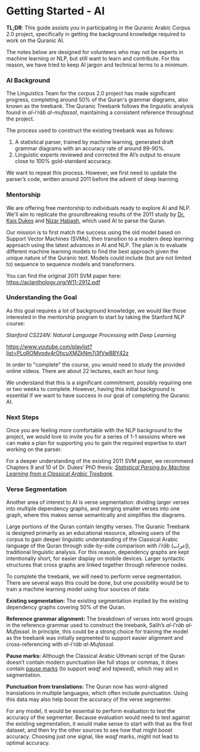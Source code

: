# Getting Started - AI 

**TL;DR**: This guide assists you in participating in the Quranic Arabic Corpus 2.0 project, specifically in getting the background knowledge required to work on the Quranic AI.

The notes below are designed for volunteers who may not be experts in machine learning or NLP, but still want to learn and contribute. For this reason, we have tried to keep AI jargon and technical terms to a minimum.

### AI Background

The Linguistics Team for the corpus 2.0 project has made significant progress, completing around 50% of the Quran's grammar diagrams, also known as the treebank. The Quranic Treebank follows the linguistic analysis found in *al-i’rāb al-mufassal*, maintaining a consistent reference throughout the project.

The process used to construct the existing treebank was as follows:

1. A statistical parser, trained by machine learning, generated draft grammar diagrams with an accuracy rate of around 89-90%.
2. Linguistic experts reviewed and corrected the AI’s output to ensure close to 100% gold-standard accuracy.

We want to repeat this process. However, we first need to update the parser’s code, written around 2011 before the advent of deep learning.

### Mentorship

We are offering free mentorship to individuals ready to explore AI and NLP. We'll aim to replicate the groundbreaking results of the 2011 study by [Dr. Kais Dukes](https://www.linkedin.com/in/kaisdukes) and [Nizar Habash](https://nyuad.nyu.edu/en/academics/divisions/science/faculty/nizar-habash.html), which used AI to parse the Quran.

Our mission is to first match the success using the old model based on Support Vector Machines (SVMs), then transition to a modern deep learning approach using the latest advances in AI and NLP. The plan is to evaluate different machine learning models to find the best approach given the unique nature of the Quranic text. Models could include (but are not limited to) sequence to sequence models and transformers.

You can find the original 2011 SVM paper here: https://aclanthology.org/W11-2912.pdf

### Understanding the Goal

As this goal requires a lot of background knowledge, we would like those interested in the mentorship program to start by taking the Stanford NLP course:

*Stanford CS224N: Natural Language Processing with Deep Learning*

https://www.youtube.com/playlist?list=PLoROMvodv4rOhcuXMZkNm7j3fVwBBY42z

In order to "complete" the course, you would need to study the provided online videos. There are about 22 lectures, each an hour long.

We understand that this is a significant commitment, possibly requiring one or two weeks to complete. However, having this initial background is essential if we want to have success in our goal of completing the Quranic AI.

### Next Steps

Once you are feeling more comfortable with the NLP background to the project, we would love to invite you for a series of 1-1 sessions where we can make a plan for supporting you to gain the required expertise to start working on the parser.

For a deeper understanding of the existing 2011 SVM paper, we recommend Chapters 9 and 10 of Dr. Dukes’ PhD thesis: *[Statistical Parsing by Machine Learning from a Classical Arabic Treebank](https://arxiv.org/pdf/1510.07193.pdf)*.

### Verse Segmentation

Another area of interest to AI is verse segmentation: dividing larger verses into multiple dependency graphs, and merging smaller verses into one graph, where this makes sense semantically and simplifies the diagrams.

Large portions of the Quran contain lengthy verses. The Quranic Treebank is designed primarily as an educational resource, allowing users of the corpus to gain deeper linguistic understanding of the Classical Arabic language of the Quran through side-by-side comparison with *i’rāb* (إعراب), traditional linguistic analysis. For this reason, dependency graphs are kept intentionally short, for easier display on mobile devices. Larger syntactic structures that cross graphs are linked together through reference nodes.

To complete the treebank, we will need to perform verse segmentation. There are several ways this could be done, but one possibility would be to train a machine learning model using four sources of data:

**Existing segmentation:** The existing segmentation implied by the existing dependency graphs covering 50% of the Quran.

**Reference grammar alignment:** The breakdown of verses into word groups in the reference grammar used to construct the treebank, Salih’s *al-I’rāb al-Mufassal*. In principle, this could be a strong choice for training the model as the treebank was initially segmented to support easier alignment and cross-referencing with *al-I’rāb al-Mufassal*.

**Pause marks:** Although the Classical Arabic Uthmani script of the Quran doesn’t contain modern punctuation like full stops or commas, it does contain [pause marks](https://corpus.quran.com/documentation/pausemarks.jsp) (to support *waqf* and *tajweed*), which may aid in segmentation.

**Punctuation from translations:** The Quran now has word-aligned translations in multiple languages, which often include punctuation. Using this data may also help boost the accuracy of the verse segmenter.

For any model, it would be essential to perform evaluation to test the accuracy of the segmenter. Because evaluation would need to test against the existing segmentation, it would make sense to start with that as the first dataset, and then try the other sources to see how that might boost accuracy. Choosing just one signal, like *waqf* marks, might not lead to optimal accuracy.
